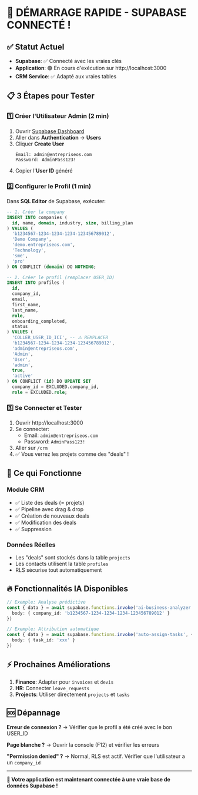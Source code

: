 # 🚀 DÉMARRAGE RAPIDE - SUPABASE CONNECTÉ !

## ✅ Statut Actuel
- **Supabase**: ✅ Connecté avec les vraies clés
- **Application**: 🟢 En cours d'exécution sur http://localhost:3000
- **CRM Service**: ✅ Adapté aux vraies tables

## 📋 3 Étapes pour Tester

### 1️⃣ Créer l'Utilisateur Admin (2 min)

1. Ouvrir [Supabase Dashboard](https://supabase.com/dashboard/project/qlqgyrfqiflnqknbtycw)
2. Aller dans **Authentication** → **Users**
3. Cliquer **Create User**
   ```
   Email: admin@entrepriseos.com
   Password: AdminPass123!
   ```
4. Copier l'**User ID** généré

### 2️⃣ Configurer le Profil (1 min)

Dans **SQL Editor** de Supabase, exécuter:

```sql
-- 1. Créer la company
INSERT INTO companies (
  id, name, domain, industry, size, billing_plan
) VALUES (
  'b1234567-1234-1234-1234-123456789012',
  'Demo Company',
  'demo.entrepriseos.com',
  'Technology',
  'sme',
  'pro'
) ON CONFLICT (domain) DO NOTHING;

-- 2. Créer le profil (remplacer USER_ID)
INSERT INTO profiles (
  id,
  company_id,
  email,
  first_name,
  last_name,
  role,
  onboarding_completed,
  status
) VALUES (
  'COLLER_USER_ID_ICI', -- ⚠️ REMPLACER
  'b1234567-1234-1234-1234-123456789012',
  'admin@entrepriseos.com',
  'Admin',
  'User',
  'admin',
  true,
  'active'
) ON CONFLICT (id) DO UPDATE SET
  company_id = EXCLUDED.company_id,
  role = EXCLUDED.role;
```

### 3️⃣ Se Connecter et Tester

1. Ouvrir http://localhost:3000
2. Se connecter:
   - Email: `admin@entrepriseos.com`
   - Password: `AdminPass123!`
3. Aller sur `/crm`
4. ✅ Vous verrez les projets comme des "deals" !

## 🎯 Ce qui Fonctionne

### Module CRM
- ✅ Liste des deals (= projets)
- ✅ Pipeline avec drag & drop
- ✅ Création de nouveaux deals
- ✅ Modification des deals
- ✅ Suppression

### Données Réelles
- Les "deals" sont stockés dans la table `projects`
- Les contacts utilisent la table `profiles`
- RLS sécurise tout automatiquement

## 🔥 Fonctionnalités IA Disponibles

```typescript
// Exemple: Analyse prédictive
const { data } = await supabase.functions.invoke('ai-business-analyzer', {
  body: { company_id: 'b1234567-1234-1234-1234-123456789012' }
})

// Exemple: Attribution automatique
const { data } = await supabase.functions.invoke('auto-assign-tasks', {
  body: { task_id: 'xxx' }
})
```

## ⚡ Prochaines Améliorations

1. **Finance**: Adapter pour `invoices` et `devis`
2. **HR**: Connecter `leave_requests`
3. **Projects**: Utiliser directement `projects` et `tasks`

## 🆘 Dépannage

**Erreur de connexion ?**
→ Vérifier que le profil a été créé avec le bon USER_ID

**Page blanche ?**
→ Ouvrir la console (F12) et vérifier les erreurs

**"Permission denied" ?**
→ Normal, RLS est actif. Vérifier que l'utilisateur a un `company_id`

---

**🎉 Votre application est maintenant connectée à une vraie base de données Supabase !**